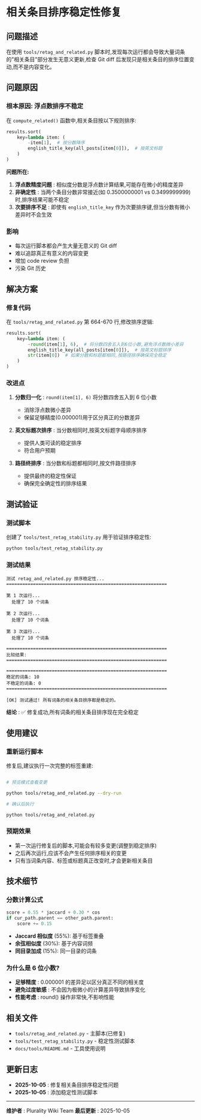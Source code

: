 # 相关条目排序稳定性修复

## 问题描述

在使用 `tools/retag_and_related.py` 脚本时,发现每次运行都会导致大量词条的"相关条目"部分发生无意义更新,检查 Git diff 后发现只是相关条目的排序位置变动,而不是内容变化。

## 问题原因

### 根本原因: 浮点数排序不稳定

在 `compute_related()` 函数中,相关条目按以下规则排序:

```python
results.sort(
    key=lambda item: (
        -item[1],  # 按分数降序
        english_title_key(all_posts[item[0]]),  # 按英文标题
    )
)
```

**问题所在:**

1. **浮点数精度问题** : 相似度分数是浮点数计算结果,可能存在微小的精度差异
2. **非确定性** : 当两个条目分数非常接近(如 0.3500000001 vs 0.3499999999)时,排序结果可能不稳定
3. **次要排序不足** : 即使有 `english_title_key` 作为次要排序键,但当分数有微小差异时不会生效

### 影响

- 每次运行脚本都会产生大量无意义的 Git diff
- 难以追踪真正有意义的内容变更
- 增加 code review 负担
- 污染 Git 历史

## 解决方案

### 修复代码

在 `tools/retag_and_related.py` 第 664-670 行,修改排序逻辑:

```python
results.sort(
    key=lambda item: (
        -round(item[1], 6),  # 将分数四舍五入到6位小数,避免浮点数微小差异
        english_title_key(all_posts[item[0]]),  # 按英文标题排序
        str(item[0])  # 如果分数和标题都相同,按路径排序确保完全稳定
    )
)
```

### 改进点

1. **分数归一化** : `round(item[1], 6)` 将分数四舍五入到 6 位小数

   - 消除浮点数微小差异
   - 保留足够精度(0.000001)用于区分真正的分数差异

2. **英文标题次排序** : 当分数相同时,按英文标题字母顺序排序

   - 提供人类可读的稳定排序
   - 符合用户预期

3. **路径终排序** : 当分数和标题都相同时,按文件路径排序

   - 提供最终的稳定性保证
   - 确保完全确定性的排序结果

## 测试验证

### 测试脚本

创建了 `tools/test_retag_stability.py` 用于验证排序稳定性:

```bash
python tools/test_retag_stability.py
```

### 测试结果

```text
测试 retag_and_related.py 排序稳定性...
============================================================

第 1 次运行...
  处理了 10 个词条

第 2 次运行...
  处理了 10 个词条

第 3 次运行...
  处理了 10 个词条

============================================================
比较结果:
============================================================

============================================================
稳定的词条: 10
不稳定的词条: 0
============================================================

[OK] 测试通过! 所有词条的相关条目排序都是稳定的。
```

**结论** : ✅ 修复成功,所有词条的相关条目排序现在完全稳定

## 使用建议

### 重新运行脚本

修复后,建议执行一次完整的标签重建:

```bash

# 预览模式查看变更

python tools/retag_and_related.py --dry-run

# 确认后执行

python tools/retag_and_related.py
```

### 预期效果

- 第一次运行修复后的脚本,可能会有较多变更(调整到稳定排序)
- 之后再次运行,应该不会产生任何排序相关的变更
- 只有当词条内容、标签或标题真正改变时,才会更新相关条目

## 技术细节

### 分数计算公式

```python
score = 0.55 * jaccard + 0.30 * cos
if cur_path.parent == other_path.parent:
    score += 0.15
```

- **Jaccard 相似度** (55%): 基于标签重叠
- **余弦相似度** (30%): 基于内容词频
- **同目录加成** (15%): 同一目录的词条

### 为什么是 6 位小数?

- **足够精度** : 0.000001 的差异足以区分真正不同的相关度
- **避免过度敏感** : 不会因为极微小的计算差异导致排序变化
- **性能考虑** : round() 操作非常快,不影响性能

## 相关文件

- `tools/retag_and_related.py` - 主脚本(已修复)
- `tools/test_retag_stability.py` - 稳定性测试脚本
- `docs/tools/README.md` - 工具使用说明

## 更新日志

- **2025-10-05** : 修复相关条目排序稳定性问题
- **2025-10-05** : 添加稳定性测试脚本

---

**维护者** : Plurality Wiki Team
**最后更新** : 2025-10-05

